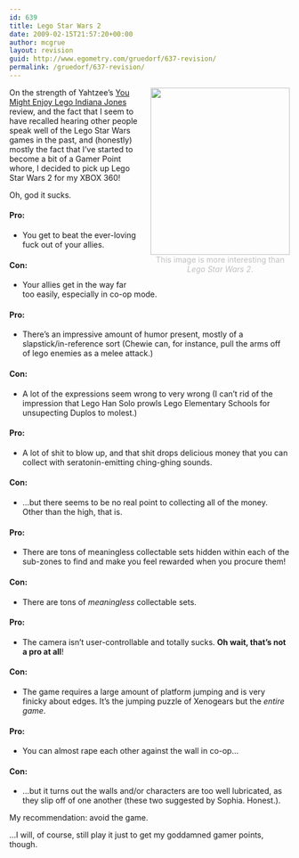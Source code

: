 ```yaml
---
id: 639
title: Lego Star Wars 2
date: 2009-02-15T21:57:20+00:00
author: mcgrue
layout: revision
guid: http://www.egometry.com/gruedorf/637-revision/
permalink: /gruedorf/637-revision/
---
```

<div style="float: right; margin-left: 20px; margin-bottom: 20px; color: silver; text-align: center;">
  <a href="http://www.egometry.com/i/2009/02/gordon.jpg"><img src="http://www.egometry.com/i/2009/02/gordon-250x300.jpg" alt="" title="gordon" width="250" height="300" class="alignnone size-medium wp-image-638" /></a><br /> This image is more interesting than<br /> <i>Lego Star Wars 2</i>.
</div>

On the strength of Yahtzee&#8217;s <a href=http://www.escapistmagazine.com/videos/view/zero-punctuation/123-LEGO-Indy>You Might Enjoy Lego Indiana Jones</a> review, and the fact that I seem to have recalled hearing other people speak well of the Lego Star Wars games in the past, and (honestly) mostly the fact that I&#8217;ve started to become a bit of a Gamer Point whore, I decided to pick up Lego Star Wars 2 for my XBOX 360!

Oh, god it sucks.

#### Pro:

  * You get to beat the ever-loving fuck out of your allies.

#### Con:

  * Your allies get in the way far too easily, especially in co-op mode. 

#### Pro:

  * There&#8217;s an impressive amount of humor present, mostly of a slapstick/in-reference sort (Chewie can, for instance, pull the arms off of lego enemies as a melee attack.)

#### Con:

  * A lot of the expressions seem wrong to very wrong (I can&#8217;t rid of the impression that Lego Han Solo prowls Lego Elementary Schools for unsupecting Duplos to molest.)

#### Pro:

  * A lot of shit to blow up, and that shit drops delicious money that you can collect with seratonin-emitting ching-ghing sounds.

#### Con:

  * &#8230;but there seems to be no real point to collecting all of the money. Other than the high, that is.

#### Pro:

  * There are tons of meaningless collectable sets hidden within each of the sub-zones to find and make you feel rewarded when you procure them!

#### Con:

  * There are tons of _meaningless_ collectable sets.

#### Pro:

  * The camera isn&#8217;t user-controllable and totally sucks. **Oh wait, that&#8217;s not a pro at all**!

#### Con:

  * The game requires a large amount of platform jumping and is very finicky about edges. It&#8217;s the jumping puzzle of Xenogears but the _entire game_.

#### Pro:

  * You can almost rape each other against the wall in co-op&#8230;

#### Con:

  * &#8230;but it turns out the walls and/or characters are too well lubricated, as they slip off of one another (these two suggested by Sophia. Honest.). 

My recommendation: avoid the game.

&#8230;I will, of course, still play it just to get my goddamned gamer points, though.